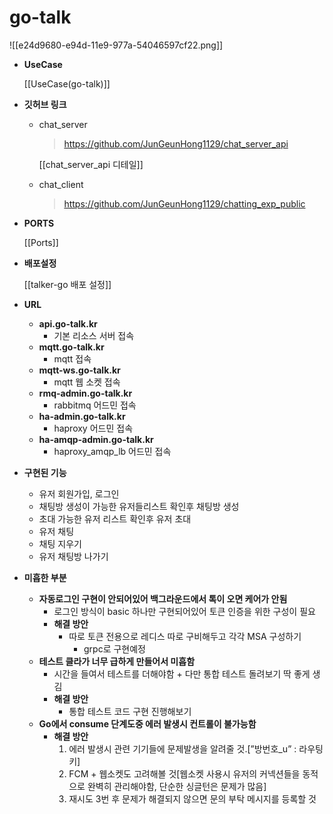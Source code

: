 # go-talk

![[e24d9680-e94d-11e9-977a-54046597cf22.png]]

- **UseCase**

    [[UseCase(go-talk)]]

- **깃허브 링크**
    - chat_server

        > https://github.com/JunGeunHong1129/chat_server_api
        >

        [[chat_server_api 디테일]]

    - chat_client

        > https://github.com/JunGeunHong1129/chatting_exp_public
        >
- **PORTS**

    [[Ports]]

- **배포설정**

    [[talker-go 배포 설정]]

- **URL**
    - **api.go-talk.kr**
        - 기본 리소스 서버 접속
    - **mqtt.go-talk.kr**
        - mqtt 접속
    - **mqtt-ws.go-talk.kr**
        - mqtt 웹 소켓 접속
    - **rmq-admin.go-talk.kr**
        - rabbitmq 어드민 접속
    - **ha-admin.go-talk.kr**
        - haproxy 어드민 접속
    - **ha-amqp-admin.go-talk.kr**
        - haproxy_amqp_lb 어드민 접속
- **구현된 기능**
    - 유저 회원가입, 로그인
    - 채팅방 생성이 가능한 유저들리스트 확인후 채팅방 생성
    - 초대 가능한 유저 리스트 확인후 유저 초대
    - 유저 채팅
    - 채팅 지우기
    - 유저 채팅방 나가기
- **미흡한 부분**
    - **자동로그인 구현이 안되어있어 백그라운드에서 톡이 오면 케어가 안됨**
        - 로그인 방식이 basic 하나만 구현되어있어 토큰 인증을 위한 구성이 필요
        - **해결 방안**
            - 따로 토큰 전용으로 레디스 따로 구비해두고 각각 MSA 구성하기
                - grpc로 구현예정
    - **테스트 클라가 너무 급하게 만들어서 미흡함**
        - 시간을 들여서 테스트를 더해야함 + 다만 통합 테스트 돌려보기 딱 좋게 생김
        - **해결 방안**
            - 통합 테스트 코드 구현 진행해보기
    - **Go에서 consume 단계도중 에러 발생시 컨트롤이 불가능함**
        - **해결 방안**
            1. 에러 발생시 관련 기기들에 문제발생을 알려줄 것.[”방번호_u” : 라우팅 키]
            2. FCM + 웹소켓도 고려해볼 것[웹소켓 사용시 유저의 커넥션들을 동적으로 완벽히 관리해야함, 단순한 싱글턴은 문제가 많음]
            3. 재시도 3번 후 문제가 해결되지 않으면 문의 부탁 메시지를 등록할 것
